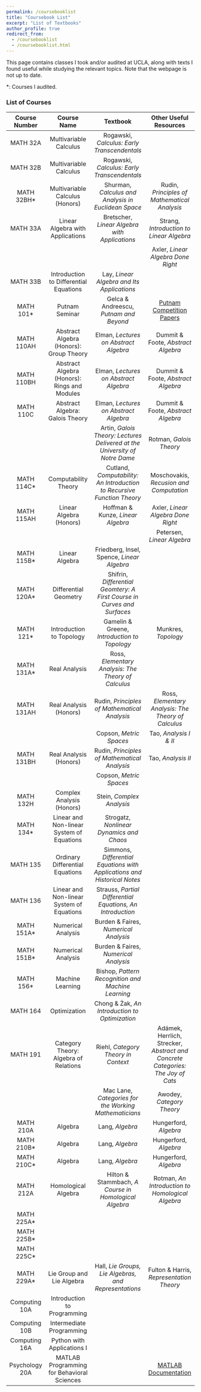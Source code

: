 ```yaml
---
permalink: /coursebooklist
title: "Coursebook List"
excerpt: "List of Textbooks"
author_profile: true
redirect_from: 
  - /coursebooklist
  - /coursebooklist.html
---
```


This page contains classes I took and/or audited at UCLA, along with texts I found useful while studying the relevant topics. Note that the webpage is not up to date. 

*: Courses I audited. 


### List of Courses

| Course Number   | Course Name      |  Textbook  |    Other Useful Resources |
| :-------------: |:-------------:| :-----:| :-------: |
| MATH 32A    | Multivariable Calculus | Rogawski, *Calculus: Early Transcendentals* |   |
| MATH 32B    | Multivariable Calculus  | Rogawski, *Calculus: Early Transcendentals* |  |
| MATH 32BH*    | Multivariable Calculus (Honors)  | Shurman, *Calculus and Analysis in Euclidean Space* | Rudin, *Principles of Mathematical Analysis*  |
| MATH 33A | Linear Algebra with Applications | Bretscher, *Linear Algebra with Applications* | Strang, *Introduction to Linear Algebra*  |
| | | | Axler, *Linear Algebra Done Right* |
| MATH 33B | Introduction to Differential Equations | Lay, *Linear Algebra and Its Applications* |   |
| MATH 101* | Putnam Seminar | Gelca & Andreescu, *Putnam and Beyond* | [Putnam Competition Papers](https://kskedlaya.org/putnam-archive/) |
| MATH 110AH | Abstract Algebra (Honors): Group Theory | Elman, *Lectures on Abstract Algebra* | Dummit & Foote, *Abstract Algebra*  |
| MATH 110BH | Abstract Algebra (Honors): Rings and Modules | Elman, *Lectures on Abstract Algebra* | Dummit & Foote, *Abstract Algebra*  |
| MATH 110C | Abstract Algebra: Galois Theory | Elman, *Lectures on Abstract Algebra* | Dummit & Foote, *Abstract Algebra*  |
| | | Artin, *Galois Theory: Lectures Delivered at the University of Notre Dame* | Rotman, *Galois Theory* |
| MATH 114C* | Computability Theory | Cutland, *Computability: An Introduction to Recursive Function Theory* | Moschovakis, *Recusion and Computation*  |
| MATH 115AH | Linear Algebra (Honors) | Hoffman & Kunze, *Linear Algebra* | Axler, *Linear Algebra Done Right*  |
| | | | Petersen, *Linear Algebra* |
| MATH 115B* | Linear Algebra | Friedberg, Insel, Spence, *Linear Algebra* |  |
| MATH 120A* | Differential Geometry | Shifrin, *Differential Geomtery: A First Course in Curves and Surfaces* |   |
| MATH 121* | Introduction to Topology | Gamelin & Greene, *Introduction to Topology* | Munkres, *Topology*  |
| MATH 131A* | Real Analysis | Ross, *Elementary Analysis: The Theory of Calculus* |   |
| MATH 131AH | Real Analysis (Honors) | Rudin, *Principles of Mathematical Analysis* | Ross, *Elementary Analysis: The Theory of Calculus*  |
| | | Copson, *Metric Spaces* | Tao, *Analysis I & II* |
| MATH 131BH | Real Analysis (Honors) | Rudin, *Principles of Mathematical Analysis* | Tao, *Analysis II*  |
| | | Copson, *Metric Spaces* | |
| MATH 132H | Complex Analysis (Honors) | Stein, *Complex Analysis* |  |
| MATH 134* | Linear and Non-linear System of Equations | Strogatz, *Nonlinear Dynamics and Chaos* |   |
| MATH 135 | Ordinary Differential Equations | Simmons, *Differential Equations with Applications and Historical Notes* |   |
| MATH 136 | Linear and Non-linear System of Equations | Strauss, *Partial Differential Equations, An Introduction* |   |
| MATH 151A* | Numerical Analysis | Burden & Faires, *Numerical Analysis* |   |
| MATH 151B* | Numerical Analysis | Burden & Faires, *Numerical Analysis* |   |
| MATH 156* | Machine Learning | Bishop, *Pattern Recognition and Machine Learning* |   |
| MATH 164 | Optimization | Chong & Żak, *An Introduction to Optimization* |   |
| MATH 191 | Category Theory: Algebra of Relations | Riehl, *Category Theory in Context* | Adámek, Herrlich, Strecker, *Abstract and Concrete Categories: The Joy of Cats*  |
| | | Mac Lane, *Categories for the Working Mathematicians*  | Awodey, *Category Theory*|
| MATH 210A | Algebra | Lang, *Algebra* | Hungerford, *Algebra* |
| MATH 210B* | Algebra | Lang, *Algebra* | Hungerford, *Algebra* |
| MATH 210C* | Algebra | Lang, *Algebra* | Hungerford, *Algebra* |
| MATH 212A | Homological Algebra | Hilton & Stammbach, *A Course in Homological Algebra* | Rotman, *An Introduction to Homological Algebra* |
| MATH 225A* | | | |
| MATH 225B* | | | |
| MATH 225C* | | | |
| MATH 229A* | Lie Group and Lie Algebra | Hall, *Lie Groups, Lie Algebras, and Representations* | Fulton & Harris, *Representation Theory*  |
| Computing 10A | Introduction to Programming | | |
| Computing 10B | Intermediate Programming |  | | 
| Computing 16A | Python with Applications I | | |
| Psychology 20A | MATLAB Programming for Behavioral Sciences | | [MATLAB Documentation](https://www.mathworks.com/help/matlab/) |

